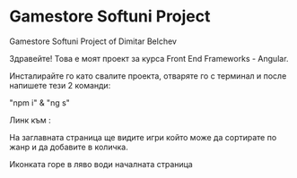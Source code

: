 # Gamestore Softuni Project
 Gamestore Softuni Project of Dimitar Belchev

Здравейте! Това е моят проект за курса Front End Frameworks - Angular.

Инсталирайте го като свалите проекта, отваряте го с терминал и после напишете тези 2 команди:

"npm i" & "ng s"

Линк към :

На заглавната страница ще видите игри който може да сортирате по жанр и да добавите в количка.

Иконката горе в ляво води началната страница